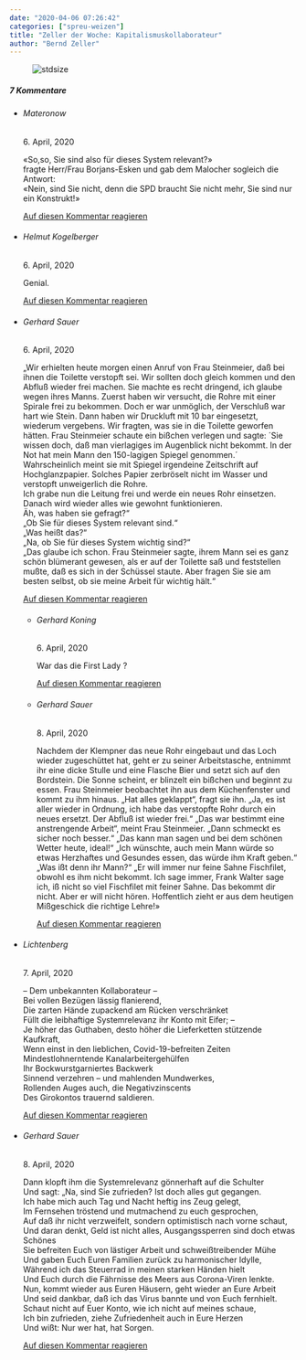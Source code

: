 ```yaml
---
date: "2020-04-06 07:26:42"
categories: ["spreu-weizen"]
title: "Zeller der Woche: Kapitalismuskollaborateur"
author: "Bernd Zeller"
---
```



<figure>
<img src="https://www.publicomag.com/wp-content/uploads/2020/04/Kapitalismuskollaborateur.jpg" alt=stdsize>
</figure>


<!--more-->
<h5 class="comments-h">
7 Kommentare </h5>
<ul class="commentlist">
<li class="comment even thread-even depth-1 clearfix" id="li-comment-41452">
<h6 class="author">Materonow</h6> <span class="date">6. April, 2020</span>



«So,so, Sie sind also für dieses System relevant?»<br>
fragte Herr/Frau Borjans-Esken und gab dem Malocher sogleich die Antwort:<br>
«Nein, sind Sie nicht, denn die SPD braucht Sie nicht mehr, Sie sind nur ein Konstrukt!»

<a rel="nofollow" class="comment-reply-link" href="#comment-41452" data-commentid="41452" data-postid="11034" data-belowelement="comment-41452" data-respondelement="respond" data-replyto="Antworte auf Materonow" aria-label="Antworte auf Materonow">Auf diesen Kommentar reagieren</a> 


</li>
<li class="comment odd alt thread-odd thread-alt depth-1 clearfix" id="li-comment-41457">
<h6 class="author">Helmut Kogelberger</h6> <span class="date">6. April, 2020</span>



Genial.

<a rel="nofollow" class="comment-reply-link" href="#comment-41457" data-commentid="41457" data-postid="11034" data-belowelement="comment-41457" data-respondelement="respond" data-replyto="Antworte auf Helmut Kogelberger" aria-label="Antworte auf Helmut Kogelberger">Auf diesen Kommentar reagieren</a> 


</li>
<li class="comment even thread-even depth-1 clearfix" id="li-comment-41496">
<h6 class="author">Gerhard Sauer</h6> <span class="date">6. April, 2020</span>



„Wir erhielten heute morgen einen Anruf von Frau Steinmeier, daß bei ihnen die Toilette verstopft sei. Wir sollten doch gleich kommen und den Abfluß wieder frei machen. Sie machte es recht dringend, ich glaube wegen ihres Manns. Zuerst haben wir versucht, die Rohre mit einer Spirale frei zu bekommen. Doch er war unmöglich, der Verschluß war hart wie Stein. Dann haben wir Druckluft mit 10 bar eingesetzt, wiederum vergebens. Wir fragten, was sie in die Toilette geworfen hätten. Frau Steinmeier schaute ein bißchen verlegen und sagte: ´Sie wissen doch, daß man vierlagiges im Augenblick nicht bekommt. In der Not hat mein Mann den 150-lagigen Spiegel genommen.´ Wahrscheinlich meint sie mit Spiegel irgendeine Zeitschrift auf Hochglanzpapier. Solches Papier zerbröselt nicht im Wasser und verstopft unweigerlich die Rohre.<br>
Ich grabe nun die Leitung frei und werde ein neues Rohr einsetzen. Danach wird wieder alles wie gewohnt funktionieren.<br>
Äh, was haben sie gefragt?“<br>
„Ob Sie für dieses System relevant sind.“<br>
„Was heißt das?“<br>
„Na, ob Sie für dieses System wichtig sind?“<br>
„Das glaube ich schon. Frau Steinmeier sagte, ihrem Mann sei es ganz schön blümerant gewesen, als er auf der Toilette saß und feststellen mußte, daß es sich in der Schüssel staute. Aber fragen Sie sie am besten selbst, ob sie meine Arbeit für wichtig hält.“

<a rel="nofollow" class="comment-reply-link" href="#comment-41496" data-commentid="41496" data-postid="11034" data-belowelement="comment-41496" data-respondelement="respond" data-replyto="Antworte auf Gerhard Sauer" aria-label="Antworte auf Gerhard Sauer">Auf diesen Kommentar reagieren</a> 


<ul class="children">
<li class="comment odd alt depth-2 clearfix" id="li-comment-41579">
<h6 class="author">Gerhard Koning</h6> <span class="date">6. April, 2020</span>



War das die First Lady ?

<a rel="nofollow" class="comment-reply-link" href="#comment-41579" data-commentid="41579" data-postid="11034" data-belowelement="comment-41579" data-respondelement="respond" data-replyto="Antworte auf Gerhard Koning" aria-label="Antworte auf Gerhard Koning">Auf diesen Kommentar reagieren</a> 


</li>
<li class="comment even depth-2 clearfix" id="li-comment-41933">
<h6 class="author">Gerhard Sauer</h6> <span class="date">8. April, 2020</span>



Nachdem der Klempner das neue Rohr eingebaut und das Loch wieder zugeschüttet hat, geht er zu seiner Arbeitstasche, entnimmt ihr eine dicke Stulle und eine Flasche Bier und setzt sich auf den Bordstein. Die Sonne scheint, er blinzelt ein bißchen und beginnt zu essen. Frau Steinmeier beobachtet ihn aus dem Küchenfenster und kommt zu ihm hinaus. „Hat alles geklappt“, fragt sie ihn. „Ja, es ist aller wieder in Ordnung, ich habe das verstopfte Rohr durch ein neues ersetzt. Der Abfluß ist wieder frei.“ „Das war bestimmt eine anstrengende Arbeit“, meint Frau Steinmeier. „Dann schmeckt es sicher noch besser.“ „Das kann man sagen und bei dem schönen Wetter heute, ideal!“ „Ich wünschte, auch mein Mann würde so etwas Herzhaftes und Gesundes essen, das würde ihm Kraft geben.“ „Was ißt denn ihr Mann?“ „Er will immer nur feine Sahne Fischfilet, obwohl es ihm nicht bekommt. Ich sage immer, Frank Walter sage ich, iß nicht so viel Fischfilet mit feiner Sahne. Das bekommt dir nicht. Aber er will nicht hören. Hoffentlich zieht er aus dem heutigen Mißgeschick die richtige Lehre!»

<a rel="nofollow" class="comment-reply-link" href="#comment-41933" data-commentid="41933" data-postid="11034" data-belowelement="comment-41933" data-respondelement="respond" data-replyto="Antworte auf Gerhard Sauer" aria-label="Antworte auf Gerhard Sauer">Auf diesen Kommentar reagieren</a> 


</li>
</ul>
</li>
<li class="comment odd alt thread-odd thread-alt depth-1 clearfix" id="li-comment-41726">
<h6 class="author">Lichtenberg</h6> <span class="date">7. April, 2020</span>



– Dem unbekannten Kollaborateur –<br>
Bei vollen Bezügen lässig flanierend,<br>
Die zarten Hände zupackend am Rücken verschränket<br>
Füllt die leibhaftige Systemrelevanz ihr Konto mit Eifer; –<br>
Je höher das Guthaben, desto höher die Lieferketten stützende Kaufkraft,<br>
Wenn einst in den lieblichen, Covid-19-befreiten Zeiten<br>
Mindestlohnerntende Kanalarbeitergehülfen<br>
Ihr Bockwurstgarniertes Backwerk<br>
Sinnend verzehren – und mahlenden Mundwerkes,<br>
Rollenden Auges auch, die Negativzinscents<br>
Des Girokontos trauernd saldieren.

<a rel="nofollow" class="comment-reply-link" href="#comment-41726" data-commentid="41726" data-postid="11034" data-belowelement="comment-41726" data-respondelement="respond" data-replyto="Antworte auf Lichtenberg" aria-label="Antworte auf Lichtenberg">Auf diesen Kommentar reagieren</a> 


</li>
<li class="comment even thread-even depth-1 clearfix" id="li-comment-41943">
<h6 class="author">Gerhard Sauer</h6> <span class="date">8. April, 2020</span>



Dann klopft ihm die Systemrelevanz gönnerhaft auf die Schulter<br>
Und sagt: „Na, sind Sie zufrieden? Ist doch alles gut gegangen.<br>
Ich habe mich auch Tag und Nacht heftig ins Zeug gelegt,<br>
Im Fernsehen tröstend und mutmachend zu euch gesprochen,<br>
Auf daß ihr nicht verzweifelt, sondern optimistisch nach vorne schaut,<br>
Und daran denkt, Geld ist nicht alles, Ausgangssperren sind doch etwas Schönes<br>
Sie befreiten Euch von lästiger Arbeit und schweißtreibender Mühe<br>
Und gaben Euch Euren Familien zurück zu harmonischer Idylle,<br>
Während ich das Steuerrad in meinen starken Händen hielt<br>
Und Euch durch die Fährnisse des Meers aus Corona-Viren lenkte.<br>
Nun, kommt wieder aus Euren Häusern, geht wieder an Eure Arbeit<br>
Und seid dankbar, daß ich das Virus bannte und von Euch fernhielt.<br>
Schaut nicht auf Euer Konto, wie ich nicht auf meines schaue,<br>
Ich bin zufrieden, ziehe Zufriedenheit auch in Eure Herzen<br>
Und wißt: Nur wer hat, hat Sorgen.

<a rel="nofollow" class="comment-reply-link" href="#comment-41943" data-commentid="41943" data-postid="11034" data-belowelement="comment-41943" data-respondelement="respond" data-replyto="Antworte auf Gerhard Sauer" aria-label="Antworte auf Gerhard Sauer">Auf diesen Kommentar reagieren</a> 


</li>
</ul>
